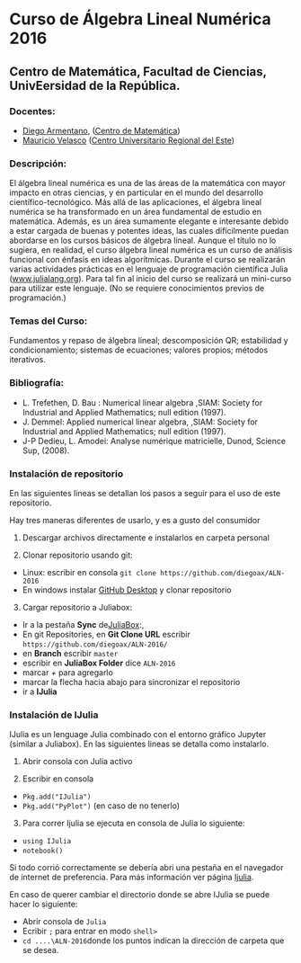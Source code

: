 # Curso de Álgebra Lineal Numérica 2016
## Centro de Matemática, Facultad de Ciencias, UnivEersidad de la República.

### Docentes: 
* [Diego Armentano](http://www.cmat.edu.uy/~diego/), ([Centro de Matemática](http://www.cmat.edu.uy/cmat))
* [Mauricio Velasco](http://wwwprof.uniandes.edu.co/~mve) ([Centro Universitario Regional del Este](http://www.cure.edu.uy/))

### Descripción:
El álgebra lineal numérica es una de las áreas de la matemática con mayor impacto en otras ciencias, y en particular en el mundo del desarrollo científico-tecnológico. Más allá de las aplicaciones, el álgebra lineal numérica se ha transformado en un área fundamental de estudio en matemática. Además, es un área sumamente elegante e interesante debido a estar cargada de buenas y potentes ideas, las cuales difícilmente puedan abordarse en los cursos básicos de álgebra lineal. Aunque el título no lo sugiera, en realidad, el curso álgebra lineal numérica es un curso de análisis funcional con énfasis en ideas algorítmicas. Durante el curso se realizarán varias actividades prácticas en el lenguaje de programación científica Julia (www.julialang.org). Para tal fin al inicio del curso se realizará un mini-curso para utilizar este lenguaje. (No se requiere conocimientos previos de programación.)

### Temas del Curso:
Fundamentos y repaso de álgebra lineal; descomposición QR; estabilidad y
condicionamiento; sistemas de ecuaciones; valores propios; métodos iterativos.

### Bibliografía:
* L. Trefethen, D. Bau : Numerical linear algebra ,SIAM: Society for Industrial and
Applied Mathematics; null edition (1997).
* J. Demmel: Applied numerical linear algebra, ,SIAM: Society for Industrial and
Applied Mathematics; null edition (1997).
* J-P Dedieu, L. Amodei: Analyse numérique matricielle, Dunod, Science Sup, (2008).

### Instalación de repositorio

En las siguientes lineas se detallan los pasos a seguir para el uso de este repositorio.

Hay tres maneras diferentes de usarlo, y es a gusto del consumidor

1. Descargar archivos directamente e instalarlos en carpeta personal

2. Clonar repositorio usando git: 

 * Linux: escribir en consola 
 `git clone https://github.com/diegoax/ALN-2016`
 * En windows instalar [GitHub Desktop](https://desktop.github.com/) y clonar repositorio

3. Cargar repositorio a Juliabox: 
 * Ir a la pestaña __Sync__ de[JuliaBox](https://juliabox.org/):,
 * En git Repositories, en __Git Clone URL__ escribir `https://github.com/diegoax/ALN-2016/`
 * en __Branch__ escribir `master`
 * escribir en __JuliaBox Folder__ dice `ALN-2016`
 * marcar _+_ para agregarlo
 * marcar la flecha hacia abajo para sincronizar el repositorio
 * ir a  __IJulia__

### Instalación de IJulia

IJulia es un lenguage Julia combinado con el entorno gráfico Jupyter (similar a Juliabox).
En las siguientes lineas se detalla como instalarlo.

1. Abrir consola con Julia activo

2. Escribir en consola 
  * `Pkg.add("IJulia")`
  * `Pkg.add("PyPlot")` (en caso de no tenerlo)

3. Para correr Ijulia se ejecuta en consola de Julia lo siguiente:
  * `using IJulia`
  * `notebook()`

Si todo corrió correctamente se debería abri una pestaña en el navegador de internet de preferencia. Para más información ver página [Ijulia](https://github.com/JuliaLang/IJulia.jl).

En caso de querer cambiar el directorio donde se abre IJulia se puede hacer lo siguiente:
* Abrir consola de `Julia`
* Ecribir `;` para entrar en modo `shell>`
* `cd ....\ALN-2016`donde los puntos indican la dirección de carpeta que se desea.
